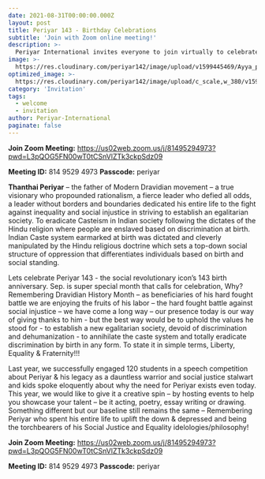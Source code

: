 ```yaml
---
date: 2021-08-31T00:00:00.000Z
layout: post
title: Periyar 143 - Birthday Celebrations
subtitle: 'Join with Zoom online meeting!'
description: >-
  Periyar International invites everyone to join virtually to celebrate Periyar's 143rd birthday.
image: >-
  https://res.cloudinary.com/periyar142/image/upload/v1599445469/Ayya_p4dnwg.png
optimized_image: >-
  https://res.cloudinary.com/periyar142/image/upload/c_scale,w_380/v1599445469/Ayya_p4dnwg.png 
category: 'Invitation'
tags:
  - welcome
  - invitation
author: Periyar-International
paginate: false
---
```


**Join Zoom Meeting:** <a href="https://us02web.zoom.us/j/81495294973?pwd=L3pQOG5FN00wT0tCSnVlZTk3ckpSdz09">https://us02web.zoom.us/j/81495294973?pwd=L3pQOG5FN00wT0tCSnVlZTk3ckpSdz09</a>

**Meeting ID:** 814 9529 4973
**Passcode:** periyar


<strong>Thanthai Periyar</strong> – the father of Modern Dravidian movement – a true visionary who propounded rationalism, a fierce leader who defied all odds, a leader without borders and boundaries dedicated his entire life to the fight against inequality and social injustice in striving to establish an egalitarian society. To eradicate Casteism in Indian society following the dictates of the Hindu religion where people are enslaved based on discrimination at birth.   Indian Caste system earmarked at birth was dictated and cleverly manipulated by the Hindu religious doctrine which sets a top-down social structure of oppression that differentiates individuals based on birth and social standing.

Lets celebrate Periyar 143 - the social revolutionary icon’s 143 birth anniversary.  Sep. is super special month that calls for celebration, Why? Remembering Dravidian History Month – as beneficiaries of his hard fought battle we are enjoying the fruits of his labor – the hard fought battle against social injustice – we have come a long way – our presence today is our way of giving thanks to him  - but the best way would be to uphold the values he stood for -  to establish a new egalitarian society, devoid of discrimination and dehumanization -  to annihilate the caste system and totally eradicate discrimination by birth in any form. To state it in simple terms, Liberty, Equality & Fraternity!!!

Last year, we successfully engaged 120 students in a speech competition about Periyar & his legacy as a dauntless warrior and social justice stalwart and kids spoke eloquently about why the need for Periyar  exists even today. This year, we would like to give it a creative spin – by hosting events to help you showcase your talent – be it acting, poetry, essay writing or drawing. Something different but our baseline still remains the same – Remembering Periyar who spent his entire life to uplift the down & depressed and being the torchbearers of his Social Justice and Equality idelologies/philosophy!


**Join Zoom Meeting:** <a href="https://us02web.zoom.us/j/81495294973?pwd=L3pQOG5FN00wT0tCSnVlZTk3ckpSdz09">https://us02web.zoom.us/j/81495294973?pwd=L3pQOG5FN00wT0tCSnVlZTk3ckpSdz09</a>

**Meeting ID:** 814 9529 4973
**Passcode:** periyar
